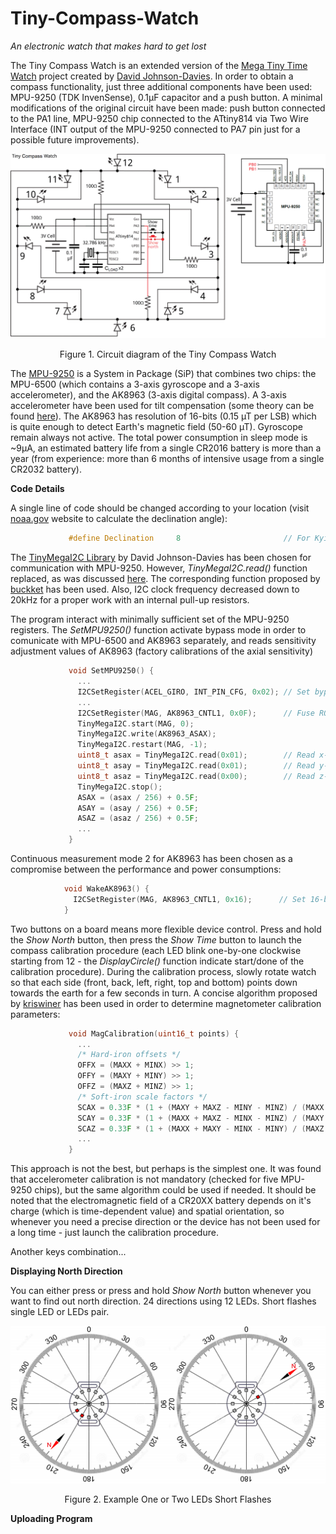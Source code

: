 # Tiny-Compass-Watch
*An electronic watch that makes hard to get lost*

The Tiny Compass Watch is an extended version of the [Mega Tiny Time Watch](https://github.com/technoblogy/mega-tiny-time-watch/) project created by [David Johnson-Davies](https://github.com/technoblogy). In order to obtain a compass functionality, just three additional components have been used: MPU-9250 (TDK InvenSense), 0.1µF capacitor and a push button. A minimal modifications of the original circuit have been made: push button connected to the PA1 line, MPU-9250 chip connected to the ATtiny814 via Two Wire Interface (INT output of the MPU-9250 connected to PA7 pin just for a possible future improvements).

![Circuit of the Tiny Compass Watch](figures/circuit.png)
<p align="center">Figure 1. Circuit diagram of the Tiny Compass Watch

  The [MPU-9250](https://invensense.tdk.com/products/motion-tracking/9-axis/mpu-9250/) is a System in Package (SiP) that combines two chips: the MPU-6500 (which contains a 3-axis gyroscope and a 3-axis accelerometer), and the AK8963 (3-axis digital compass). A 3-axis accelerometer have been used for tilt compensation (some theory can be found [here](https://ieeexplore.ieee.org/abstract/document/838300)). The AK8963 has resolution of 16-bits (0.15 µT per LSB) which is quite enough to detect Earth's magnetic field (50-60 µT). Gyroscope remain always not active. The total power consumption in sleep mode is ~9µA, an estimated battery life from a single CR2016 battery is more than a year (from experience: more than 6 months of intensive usage from a single CR2032 battery).
  
  **Code Details**
  
  A single line of code should be changed according to your location (visit [noaa.gov](https://www.ngdc.noaa.gov/geomag/calculators/magcalc.shtml#declination) website to calculate the declination angle):
  ```C++
               #define Declination     8                       // For Kyiv, Ukraine ~ +8 deg (2022 year)
```
  The [TinyMegaI2C Library](https://github.com/technoblogy/tiny-mega-i2c) by David Johnson-Davies has been chosen for communication with MPU-9250. However, *TinyMegaI2C.read()* function replaced, as was discussed [here](https://github.com/technoblogy/tiny-mega-i2c/issues/3). The corresponding function proposed by [buckket](https://gist.github.com/buckket/09619e6cdc5dee056d41bfb57065db81) has been used. Also, I2C clock frequency decreased down to 20kHz for a proper work with an internal pull-up resistors.
  
  The program interact with minimally sufficient set of the MPU-9250 registers. The *SetMPU9250()* function activate bypass mode in order to comunicate with MPU-6500 and AK8963 separately, and reads sensitivity adjustment values of AK8963 (factory calibrations of the axial sensitivity)
  ```C++
               void SetMPU9250() {
                 ...
                 I2CSetRegister(ACEL_GIRO, INT_PIN_CFG, 0x02); // Set bypass enable bit
                 ...
                 I2CSetRegister(MAG, AK8963_CNTL1, 0x0F);      // Fuse ROM access mode
                 TinyMegaI2C.start(MAG, 0);
                 TinyMegaI2C.write(AK8963_ASAX);
                 TinyMegaI2C.restart(MAG, -1);
                 uint8_t asax = TinyMegaI2C.read(0x01);        // Read x-axis sensitivity adjustment value
                 uint8_t asay = TinyMegaI2C.read(0x01);        // Read y-axis sensitivity adjustment value
                 uint8_t asaz = TinyMegaI2C.read(0x00);        // Read z-axis sensitivity adjustment value
                 TinyMegaI2C.stop();
                 ASAX = (asax / 256) + 0.5F;
                 ASAY = (asay / 256) + 0.5F;
                 ASAZ = (asaz / 256) + 0.5F;
                 ...
               }
```
  Continuous measurement mode 2 for AK8963 has been chosen as a compromise between the performance and power consumptions:
   ```C++
               void WakeAK8963() {
                 I2CSetRegister(MAG, AK8963_CNTL1, 0x16);      // Set 16-bit output, Continuous measurement mode 2 (100Hz rate)
               }
```
  
  Two buttons on a board means more flexible device control. Press and hold the *Show North* button, then press the *Show Time* button to launch the compass calibration procedure (each LED blink one-by-one clockwise starting from 12 - the *DisplayCircle()* function indicate start/done of the calibration procedure). During the calibration process, slowly rotate watch so that each side (front, back, left, right, top and bottom) points down towards the earth for a few seconds in turn. A concise algorithm proposed by [kriswiner](https://github.com/kriswiner/MPU6050/wiki/Simple-and-Effective-Magnetometer-Calibration) has been used in order to determine magnetometer calibration parameters:
  ```C++
               void MagCalibration(uint16_t points) {
                 ...
                 /* Hard-iron offsets */
                 OFFX = (MAXX + MINX) >> 1;                           
                 OFFY = (MAXY + MINY) >> 1;
                 OFFZ = (MAXZ + MINZ) >> 1;
                 /* Soft-iron scale factors */
                 SCAX = 0.33F * (1 + (MAXY + MAXZ - MINY - MINZ) / (MAXX - MINX));
                 SCAY = 0.33F * (1 + (MAXX + MAXZ - MINX - MINZ) / (MAXY - MINY));
                 SCAZ = 0.33F * (1 + (MAXX + MAXY - MINX - MINY) / (MAXZ - MINZ));
                 ...
               }
```
  
  This approach is not the best, but perhaps is the simplest one. It was found that accelerometer calibration is not mandatory (checked for five MPU-9250 chips), but the same algorithm could be used if needed. It should be noted that the electromagnetic field of a CR20XX battery depends on it's charge (which is time-dependent value) and spatial orientation, so whenever you need a precise direction or the device has not been used for a long time - just launch the calibration procedure.
  
  Another keys combination...

  **Displaying North Direction**
  
  You can either press or press and hold *Show North* button whenever you want to find out north direction. 24 directions using 12 LEDs. Short flashes single LED or LEDs pair.
  
![Circuit of the Tiny Compass Watch](figures/north_show_example.png)
<p align="center">Figure 2. Example One or Two LEDs Short Flashes
  
  **Uploading Program**
